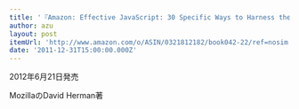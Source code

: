 ```yaml
---
title: '『Amazon: Effective JavaScript: 30 Specific Ways to Harness the Power of JavaScript (Effective Software Development Series) [Paperback]: David Herman』'
author: azu
layout: post
itemUrl: 'http://www.amazon.com/o/ASIN/0321812182/book042-22/ref=nosim'
date: '2011-12-31T15:00:00.000Z'
---
```

2012年6月21日発売

MozillaのDavid Herman著



